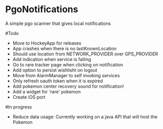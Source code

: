# PgoNotifications
A simple pgo scanner that gives local notifications

#Todo
- Move to HockeyApp for releases
- App crashes when there is no lastKnownLocation
- Should use location from NETWORK_PROVIDER over GPS_PROVIDER
- Add indication when service is failing
- Go to rare tracker page when clicking on notification
- Add option to persist wishlisht on logout
- Move from AlarmManager to self invoking services
- Only refresh oauth token when it is expired
- Add pokemon center recovery sound for notification!
- Add a widget for 'rare' pokemon
- Create iOS port

#In progress
- Reduce data usage: Currently working on a java API that will host the Pokemon 
